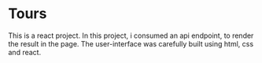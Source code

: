 # Tours
This is a react project. 
In this project, i consumed an api endpoint, to render the result in the page. 
The user-interface was carefully built using html, css and react.
